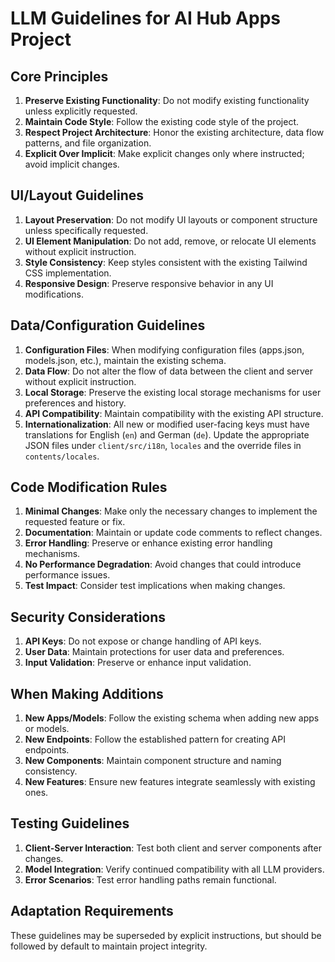 # LLM Guidelines for AI Hub Apps Project

## Core Principles
1. **Preserve Existing Functionality**: Do not modify existing functionality unless explicitly requested.
2. **Maintain Code Style**: Follow the existing code style of the project.
3. **Respect Project Architecture**: Honor the existing architecture, data flow patterns, and file organization.
4. **Explicit Over Implicit**: Make explicit changes only where instructed; avoid implicit changes.

## UI/Layout Guidelines
1. **Layout Preservation**: Do not modify UI layouts or component structure unless specifically requested.
2. **UI Element Manipulation**: Do not add, remove, or relocate UI elements without explicit instruction.
3. **Style Consistency**: Keep styles consistent with the existing Tailwind CSS implementation.
4. **Responsive Design**: Preserve responsive behavior in any UI modifications.

## Data/Configuration Guidelines
1. **Configuration Files**: When modifying configuration files (apps.json, models.json, etc.), maintain the existing schema.
2. **Data Flow**: Do not alter the flow of data between the client and server without explicit instruction.
3. **Local Storage**: Preserve the existing local storage mechanisms for user preferences and history.
4. **API Compatibility**: Maintain compatibility with the existing API structure.
5. **Internationalization**: All new or modified user-facing keys must have translations for English (`en`) and German (`de`). Update the appropriate JSON files under `client/src/i18n`, `locales` and the override files in `contents/locales`.

## Code Modification Rules
1. **Minimal Changes**: Make only the necessary changes to implement the requested feature or fix.
2. **Documentation**: Maintain or update code comments to reflect changes.
3. **Error Handling**: Preserve or enhance existing error handling mechanisms.
4. **No Performance Degradation**: Avoid changes that could introduce performance issues.
5. **Test Impact**: Consider test implications when making changes.

## Security Considerations
1. **API Keys**: Do not expose or change handling of API keys.
2. **User Data**: Maintain protections for user data and preferences.
3. **Input Validation**: Preserve or enhance input validation.

## When Making Additions
1. **New Apps/Models**: Follow the existing schema when adding new apps or models.
2. **New Endpoints**: Follow the established pattern for creating API endpoints.
3. **New Components**: Maintain component structure and naming consistency.
4. **New Features**: Ensure new features integrate seamlessly with existing ones.

## Testing Guidelines
1. **Client-Server Interaction**: Test both client and server components after changes.
2. **Model Integration**: Verify continued compatibility with all LLM providers.
3. **Error Scenarios**: Test error handling paths remain functional.

## Adaptation Requirements
These guidelines may be superseded by explicit instructions, but should be followed by default to maintain project integrity.